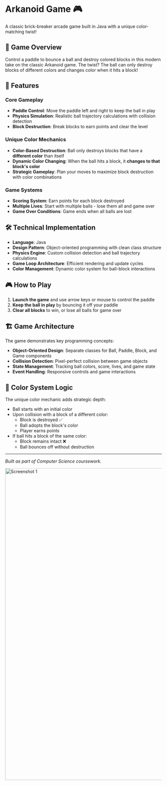 # Arkanoid Game 🎮

A classic brick-breaker arcade game built in Java with a unique color-matching twist!

## 🎯 Game Overview

Control a paddle to bounce a ball and destroy colored blocks in this modern take on the classic Arkanoid game. The twist? The ball can only destroy blocks of different colors and changes color when it hits a block!

## 🚀 Features

### Core Gameplay
- **Paddle Control**: Move the paddle left and right to keep the ball in play
- **Physics Simulation**: Realistic ball trajectory calculations with collision detection
- **Block Destruction**: Break blocks to earn points and clear the level

### Unique Color Mechanics
- **Color-Based Destruction**: Ball only destroys blocks that have a **different color** than itself
- **Dynamic Color Changing**: When the ball hits a block, it **changes to that block's color**
- **Strategic Gameplay**: Plan your moves to maximize block destruction with color combinations

### Game Systems
- **Scoring System**: Earn points for each block destroyed
- **Multiple Lives**: Start with multiple balls - lose them all and game over
- **Game Over Conditions**: Game ends when all balls are lost

## 🛠️ Technical Implementation

- **Language**: Java
- **Design Pattern**: Object-oriented programming with clean class structure
- **Physics Engine**: Custom collision detection and ball trajectory calculations
- **Game Loop Architecture**: Efficient rendering and update cycles
- **Color Management**: Dynamic color system for ball-block interactions

## 🎮 How to Play

1. **Launch the game** and use arrow keys or mouse to control the paddle
2. **Keep the ball in play** by bouncing it off your paddle
5. **Clear all blocks** to win, or lose all balls for game over

## 🏗️ Game Architecture

The game demonstrates key programming concepts:
- **Object-Oriented Design**: Separate classes for Ball, Paddle, Block, and Game components
- **Collision Detection**: Pixel-perfect collision between game objects
- **State Management**: Tracking ball colors, score, lives, and game state
- **Event Handling**: Responsive controls and game interactions

## 🎨 Color System Logic

The unique color mechanic adds strategic depth:
- Ball starts with an initial color
- Upon collision with a block of a different color:
  - Block is destroyed ✅
  - Ball adopts the block's color
  - Player earns points
- If ball hits a block of the same color:
  - Block remains intact ❌
  - Ball bounces off without destruction

---

*Built as part of Computer Science coursework.*

<p float="left">
  <img src="https://github.com/user-attachments/assets/ba921f35-294c-423a-87b7-1558f549641c"  alt="Screenshot 1" width="1000"/>
</p>
